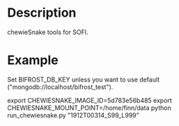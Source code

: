 # Description
chewieSnake tools for SOFI.

# Example
Set BIFROST_DB_KEY unless you want to use default ("mongodb://localhost/bifrost_test").

export CHEWIESNAKE_IMAGE_ID=5d783e56b485
export CHEWIESNAKE_MOUNT_POINT=/home/finn/data
python run_chewiesnake.py "1912T00314_S99_L999"
